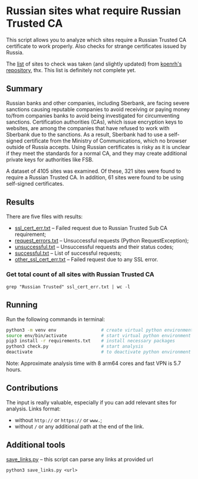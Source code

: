 # Russian sites what require Russian Trusted CA

This script allows you to analyze which sites require a Russian Trusted CA certificate to work properly. Also checks for strange certificates issued by Russia.

The [list](tls_list_cleaned.txt) of sites to check was taken (and slightly updated) from [koenrh's repository](https://github.com/koenrh/russian-trusted-root-ca), thx. This list is definitely not complete yet.

## Summary

Russian banks and other companies, including Sberbank, are facing severe sanctions causing reputable companies to avoid receiving or paying money to/from companies banks to avoid being investigated for circumventing sanctions. Certification authorities (CAs), which issue encryption keys to websites, are among the companies that have refused to work with Sberbank due to the sanctions. As a result, Sberbank had to use a self-signed certificate from the Ministry of Communications, which no browser outside of Russia accepts. Using Russian certificates is risky as it is unclear if they meet the standards for a normal CA, and they may create additional private keys for authorities like FSB.

A dataset of 4105 sites was examined. Of these, 321 sites were found to require a Russian Trusted CA. In addition, 61 sites were found to be using self-signed certificates.

## Results

There are five files with results:

* [ssl_cert_err.txt](ssl_cert_err.txt) – Failed request due to Russian Trusted Sub CA requirement;
* [request_errors.txt](request_errors.txt) – Unsuccessful requests (Python RequestException);
* [unsuccessful.txt](unsuccessful.txt) – Unsuccessful requests and their status codes;
* [successful.txt](successful.txt) – List of successful requests;
* [other_ssl_cert_err.txt](other_ssl_cert_err.txt) – Failed request due to any SSL error.

### Get total count of all sites with Russian Trusted CA

    grep "Russian Trusted" ssl_cert_err.txt | wc -l

## Running

Run the following commands in terminal:

```bash
python3 -m venv env                 # create virtual python environment
source env/bin/activate             # start virtual python environment
pip3 install -r requirements.txt    # install necessary packages
python3 check.py                    # start analysis
deactivate                          # to deactivate python environment
```

Note: Approximate analysis time with 8 arm64 cores and fast VPN is 5.7 hours.

## Contributions

The input is really valuable, especially if you can add relevant sites for analysis.
Links format:

* without `http://` or `https://` or `www.`;
* without `/` or any additional path at the end of the link.

## Additional tools

[save_links.py](save_links.py) – this script can parse any links at provided url

`python3 save_links.py <url>`
